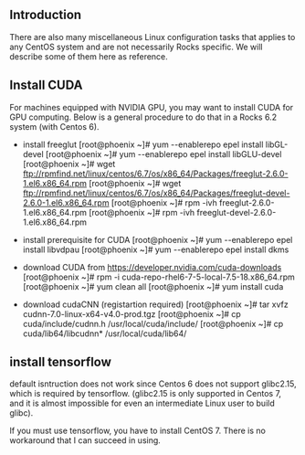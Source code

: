 ## Introduction

There are also many miscellaneous Linux configuration tasks that applies to any CentOS system and are not necessarily Rocks specific. We will describe some of them here as reference.

## Install CUDA

For machines equipped with NVIDIA GPU, you may want to install CUDA for GPU computing. Below is a general procedure to do that in a Rocks 6.2 system (with Centos 6).

- install freeglut
[root@phoenix ~]# yum --enablerepo epel install libGL-devel
[root@phoenix ~]# yum --enablerepo epel install libGLU-devel
[root@phoenix ~]# wget ftp://rpmfind.net/linux/centos/6.7/os/x86_64/Packages/freeglut-2.6.0-1.el6.x86_64.rpm
[root@phoenix ~]# wget ftp://rpmfind.net/linux/centos/6.7/os/x86_64/Packages/freeglut-devel-2.6.0-1.el6.x86_64.rpm
[root@phoenix ~]# rpm -ivh freeglut-2.6.0-1.el6.x86_64.rpm 
[root@phoenix ~]# rpm -ivh freeglut-devel-2.6.0-1.el6.x86_64.rpm 

- install prerequisite for CUDA
[root@phoenix ~]# yum --enablerepo epel install libvdpau
[root@phoenix ~]# yum --enablerepo epel install dkms

- download CUDA from https://developer.nvidia.com/cuda-downloads
[root@phoenix ~]# rpm -i cuda-repo-rhel6-7-5-local-7.5-18.x86_64.rpm
[root@phoenix ~]# yum clean all
[root@phoenix ~]# yum install cuda


- download cudaCNN (registartion required)
[root@phoenix ~]# tar xvfz cudnn-7.0-linux-x64-v4.0-prod.tgz 
[root@phoenix ~]# cp cuda/include/cudnn.h /usr/local/cuda/include/
[root@phoenix ~]# cp cuda/lib64/libcudnn* /usr/local/cuda/lib64/



## install tensorflow

default isntruction does not work since Centos 6 does not support glibc2.15, which is required by tensorflow. (glibc2.15 is only supported in Centos 7, and it is almost impossible for even an intermediate Linux user to build glibc).

If you must use tensorflow, you have to install CentOS 7. There is no workaround that I can succeed in using.




